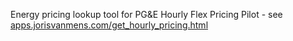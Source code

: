 Energy pricing lookup tool for PG&E Hourly Flex Pricing Pilot - see <a href="http://apps.jorisvanmens.com/get_hourly_pricing.html">apps.jorisvanmens.com/get_hourly_pricing.html</a>
